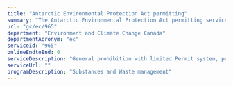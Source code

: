 ```yaml
---
title: "Antarctic Environmental Protection Act permitting"
summary: "The Antarctic Environmental Protection Act permitting service from Environment and Climate Change Canada is not available end-to-end online, according to the GC Service Inventory."
url: "gc/ec/965"
department: "Environment and Climate Change Canada"
departmentAcronym: "ec"
serviceId: "965"
onlineEndtoEnd: 0
serviceDescription: "General prohibition with limited Permit system, prevent pollution and  protect the environment in the Antarctic."
serviceUrl: ""
programDescription: "Substances and Waste management"
---
```

